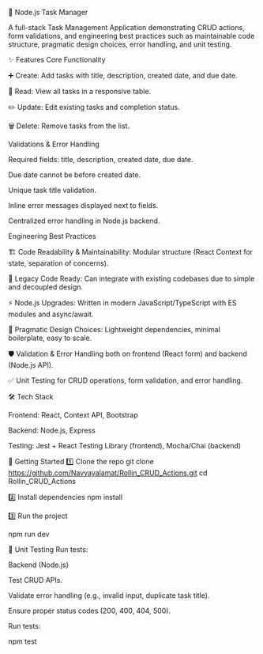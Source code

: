 📌 Node.js Task Manager

A full-stack Task Management Application demonstrating CRUD actions, form validations, and engineering best practices such as maintainable code structure, pragmatic design choices, error handling, and unit testing.

✨ Features
Core Functionality

➕ Create: Add tasks with title, description, created date, and due date.

📖 Read: View all tasks in a responsive table.

✏️ Update: Edit existing tasks and completion status.

🗑️ Delete: Remove tasks from the list.

Validations & Error Handling

Required fields: title, description, created date, due date.

Due date cannot be before created date.

Unique task title validation.

Inline error messages displayed next to fields.

Centralized error handling in Node.js backend.

Engineering Best Practices

🏗️ Code Readability & Maintainability: Modular structure (React Context for state, separation of concerns).

🔄 Legacy Code Ready: Can integrate with existing codebases due to simple and decoupled design.

⚡ Node.js Upgrades: Written in modern JavaScript/TypeScript with ES modules and async/await.

🧩 Pragmatic Design Choices: Lightweight dependencies, minimal boilerplate, easy to scale.

🛡️ Validation & Error Handling both on frontend (React form) and backend (Node.js API).

✅ Unit Testing for CRUD operations, form validation, and error handling.

🛠️ Tech Stack

Frontend: React, Context API, Bootstrap

Backend: Node.js, Express

Testing: Jest + React Testing Library (frontend), Mocha/Chai (backend)


🚀 Getting Started
1️⃣ Clone the repo
git clone https://github.com/Navyayalamat/Rollin_CRUD_Actions.git
cd Rollin_CRUD_Actions

2️⃣ Install dependencies
npm install

3️⃣ Run the project

npm run dev

🧪 Unit Testing
Run tests:

Backend (Node.js)

Test CRUD APIs.

Validate error handling (e.g., invalid input, duplicate task title).

Ensure proper status codes (200, 400, 404, 500).

Run tests:

npm test
